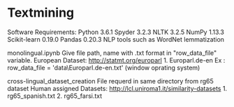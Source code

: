 # Textmining
Software Requirements:
	Python 3.6.1
	Spyder 3.2.3
	NLTK 3.2.5 
	NumPy 1.13.3 
	Scikit-learn 0.19.0
	Pandas 0.20.3
	NLP tools such as WordNet lemmatization
	
	
monolingual.ipynb
		Give file path, name with .txt format in "row_data_file" variable.
		European Dataset: http://statmt.org/europarl
		1. Europarl.de-en 
		Ex : row_data_file = 'data\Europarl.de-en.txt'   (window oprating system)	
		

			
cross-lingual_dataset_creation
	File requerd in same directory from rg65 dataset 
	Human assigned Datasets: http://lcl.uniroma1.it/similarity-datasets
		1. rg65_spanish.txt
		2. rg65_farsi.txt
